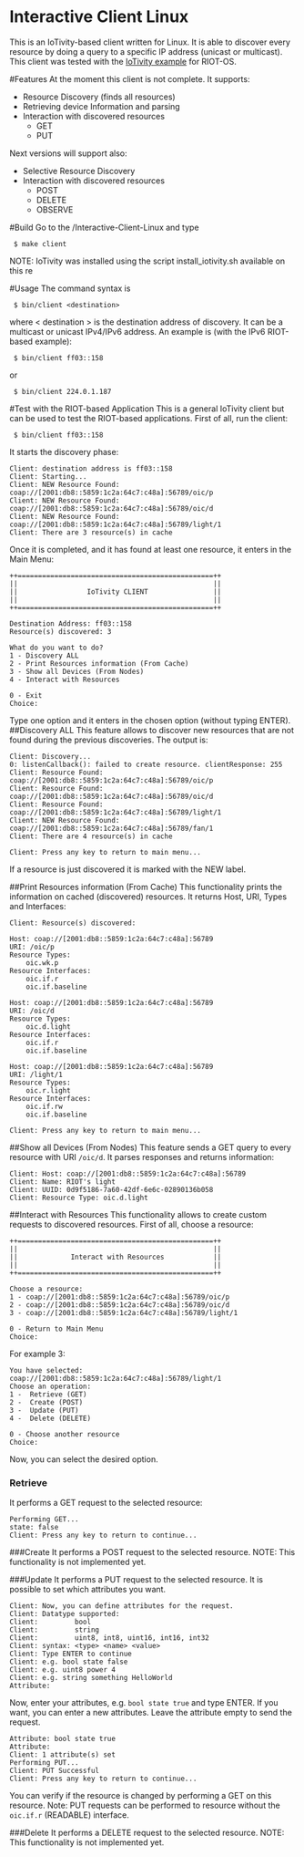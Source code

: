 Interactive Client Linux
====================
This is an IoTivity-based client written for Linux. It is able to discover every resource by doing a query to a specific IP address (unicast or multicast). This client was tested with the [IoTivity example] for RIOT-OS.

#Features
At the moment this client is not complete. It supports:
 - Resource Discovery (finds all resources)
 - Retrieving device Information and parsing
 - Interaction with discovered resources
	 - GET
	 - PUT

Next versions will support also:
 - Selective Resource Discovery
 - Interaction with discovered resources
	 - POST
	 - DELETE
	 - OBSERVE

#Build
Go to the /Interactive-Client-Linux and type
```
 $ make client
```
NOTE: IoTivity was installed using the script install_iotivity.sh available on this re

#Usage
The command syntax is
```
 $ bin/client <destination>
```
where < destination > is the destination address of discovery. It can be a multicast or unicast IPv4/IPv6 address.
An example is (with the IPv6 RIOT-based example):
```
 $ bin/client ff03::158
```
or
```
 $ bin/client 224.0.1.187
```

#Test with the RIOT-based Application
This is a general IoTivity client but can be used to test the RIOT-based applications.
First of all, run the client:
```
 $ bin/client ff03::158
```
It starts the discovery phase:
```
Client: destination address is ff03::158
Client: Starting...
Client: NEW Resource Found: coap://[2001:db8::5859:1c2a:64c7:c48a]:56789/oic/p
Client: NEW Resource Found: coap://[2001:db8::5859:1c2a:64c7:c48a]:56789/oic/d
Client: NEW Resource Found: coap://[2001:db8::5859:1c2a:64c7:c48a]:56789/light/1
Client: There are 3 resource(s) in cache
```

Once it is completed, and it has found at least one resource, it enters in the Main Menu:
```
++================================================++
||                                                ||
||                 IoTivity CLIENT                ||
||                                                ||
++================================================++

Destination Address: ff03::158
Resource(s) discovered: 3

What do you want to do?
1 - Discovery ALL
2 - Print Resources information (From Cache)
3 - Show all Devices (From Nodes)
4 - Interact with Resources

0 - Exit
Choice:
```
Type one option and it enters in the chosen option (without typing ENTER).
##Discovery ALL
This feature allows to discover new resources that are not found during the previous discoveries. The output is:
```
Client: Discovery...
0: listenCallback(): failed to create resource. clientResponse: 255
Client: Resource Found: coap://[2001:db8::5859:1c2a:64c7:c48a]:56789/oic/p
Client: Resource Found: coap://[2001:db8::5859:1c2a:64c7:c48a]:56789/oic/d
Client: Resource Found: coap://[2001:db8::5859:1c2a:64c7:c48a]:56789/light/1
Client: NEW Resource Found: coap://[2001:db8::5859:1c2a:64c7:c48a]:56789/fan/1
Client: There are 4 resource(s) in cache

Client: Press any key to return to main menu...
```
If a resource is just discovered it is marked with the NEW label.

##Print Resources information (From Cache)
This functionality prints the information on cached (discovered) resources. It returns Host, URI, Types and Interfaces:
```
Client: Resource(s) discovered:

Host: coap://[2001:db8::5859:1c2a:64c7:c48a]:56789
URI: /oic/p
Resource Types:
	oic.wk.p
Resource Interfaces: 
	oic.if.r
	oic.if.baseline

Host: coap://[2001:db8::5859:1c2a:64c7:c48a]:56789
URI: /oic/d
Resource Types:
	oic.d.light
Resource Interfaces: 
	oic.if.r
	oic.if.baseline

Host: coap://[2001:db8::5859:1c2a:64c7:c48a]:56789
URI: /light/1
Resource Types:
	oic.r.light
Resource Interfaces: 
	oic.if.rw
	oic.if.baseline

Client: Press any key to return to main menu...
```

##Show all Devices (From Nodes)
This feature sends a GET query to every resource with URI `/oic/d`. It parses responses and returns information:
```
Client: Host: coap://[2001:db8::5859:1c2a:64c7:c48a]:56789
Client: Name: RIOT's light
Client: UUID: 0d9f5186-7a60-42df-6e6c-02890136b058
Client: Resource Type: oic.d.light
```

##Interact with Resources
This functionality allows to create custom requests to discovered resources. First of all, choose a resource:
```
++================================================++
||                                                ||
||             Interact with Resources            ||
||                                                ||
++================================================++

Choose a resource:
1 - coap://[2001:db8::5859:1c2a:64c7:c48a]:56789/oic/p
2 - coap://[2001:db8::5859:1c2a:64c7:c48a]:56789/oic/d
3 - coap://[2001:db8::5859:1c2a:64c7:c48a]:56789/light/1

0 - Return to Main Menu
Choice: 
```
For example 3:
```
You have selected: coap://[2001:db8::5859:1c2a:64c7:c48a]:56789/light/1
Choose an operation:
1 -  Retrieve (GET)
2 -  Create (POST)
3 -  Update (PUT)
4 -  Delete (DELETE)

0 - Choose another resource
Choice: 
```
Now, you can select the desired option.
### Retrieve
It performs a GET request to the selected resource:
```
Performing GET...
state: false
Client: Press any key to return to continue...
```

###Create
It performs a POST request to the selected resource. NOTE: This functionality is not implemented yet.

###Update
It performs a PUT request to the selected resource. It is possible to set which attributes you want.
```
Client: Now, you can define attributes for the request.
Client: Datatype supported:
Client: 		bool
Client: 		string
Client: 		uint8, int8, uint16, int16, int32
Client: syntax: <type> <name> <value>
Client: Type ENTER to continue
Client: e.g. bool state false
Client: e.g. uint8 power 4
Client: e.g. string something HelloWorld
Attribute:
```
Now, enter your attributes, e.g. `bool state true` and type ENTER. If you want, you can enter a new attributes. Leave the attribute empty to send the request.
```
Attribute: bool state true
Attribute: 
Client: 1 attribute(s) set
Performing PUT...
Client: PUT Successful
Client: Press any key to return to continue...
```
You can verify if the resource is changed by performing a GET on this resource.
Note: PUT requests can be performed to resource without the `oic.if.r` (READABLE) interface.

###Delete
It performs a DELETE request to the selected resource. NOTE: This functionality is not implemented yet.


[IoTivity example]: https://github.com/Agile-IoT/agile-iotivity/tree/master/RIOT/examples/iotivity_examples#l2n_comm

